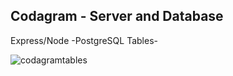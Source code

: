 ## Codagram - Server and Database
Express/Node -PostgreSQL
Tables-


![codagramtables](https://user-images.githubusercontent.com/65080348/123535431-f7012d80-d6e0-11eb-92c3-e29b6ec5e125.png)
